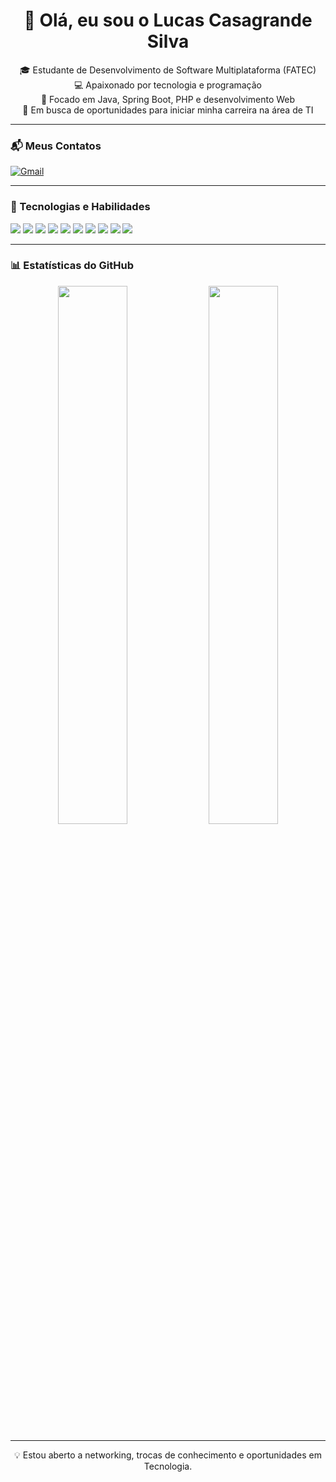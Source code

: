 <h1 align="center">👋 Olá, eu sou o Lucas Casagrande Silva</h1>

<p align="center">
🎓 Estudante de Desenvolvimento de Software Multiplataforma (FATEC)<br>
💻 Apaixonado por tecnologia e programação<br>
🚀 Focado em Java, Spring Boot, PHP e desenvolvimento Web<br>
🎯 Em busca de oportunidades para iniciar minha carreira na área de TI
</p>

---

### 📬 Meus Contatos

<p>
  <a href="mailto:lucas.csg11@gmail.com">
    <img src="https://img.shields.io/badge/Gmail-lucas.csg11@gmail.com-red?style=for-the-badge&logo=gmail&logoColor=white" alt="Gmail" />
  </a>
</p>

---

### 🧠 Tecnologias e Habilidades

<p>
  <img src="https://img.shields.io/badge/HTML5-000?style=for-the-badge&logo=html5&logoColor=white"/>
  <img src="https://img.shields.io/badge/CSS3-000?style=for-the-badge&logo=css3&logoColor=white"/>
  <img src="https://img.shields.io/badge/JavaScript-000?style=for-the-badge&logo=javascript&logoColor=white"/>
  <img src="https://img.shields.io/badge/PHP-000?style=for-the-badge&logo=php&logoColor=white"/>
  <img src="https://img.shields.io/badge/Java-000?style=for-the-badge&logo=java&logoColor=white"/>
  <img src="https://img.shields.io/badge/SpringBoot-000?style=for-the-badge&logo=springboot&logoColor=white"/>
  <img src="https://img.shields.io/badge/MySQL-000?style=for-the-badge&logo=mysql&logoColor=white"/>
  <img src="https://img.shields.io/badge/Git-000?style=for-the-badge&logo=git&logoColor=white"/>
  <img src="https://img.shields.io/badge/VSCode-000?style=for-the-badge&logo=visualstudiocode&logoColor=white"/>
  <img src="https://img.shields.io/badge/Eclipse-000?style=for-the-badge&logo=eclipseide&logoColor=white"/>
</p>

---

### 📊 Estatísticas do GitHub

<p align="center">
  <img src="https://github-readme-stats.vercel.app/api?username=Lucascsg&show_icons=true&theme=default&hide_border=true" width="47%" />
  <img src="https://github-readme-stats.vercel.app/api/top-langs/?username=Lucascsg&layout=compact&theme=default&hide_border=true" width="47%" />
</p>

---

<p align="center">
  💡 Estou aberto a networking, trocas de conhecimento e oportunidades em Tecnologia.
</p>
